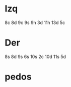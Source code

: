 # Izq

8c
8d
9c
9s
9h
3d
11h
13d
5c

# Der

8s
8d
9s
6s
10s
2c
10d
11s
5d

# pedos

<!-- Ac en mesa detectado doble (Ac,As)
As en mesa detectado doble (Ac,As)
Kh no es reconocida mano der
Kh no es reconocida mano izq -->
